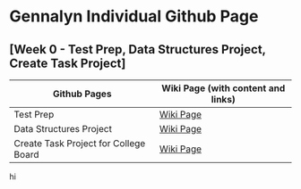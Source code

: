 # Gennalyn Individual Github Page


## [Week 0 - Test Prep, Data Structures Project, Create Task Project]

| Github Pages | Wiki Page (with content and links)| 
| --- | --- |
| Test Prep | [Wiki Page](https://github.com/Gennalynb123/Individual-Algorithmic-Project/wiki/Week-0---Test-Prep-Study) |
| Data Structures Project | [Wiki Page](https://github.com/Gennalynb123/Individual-Algorithmic-Project/wiki/Data-Structures-Project) | 
| Create Task Project for College Board | [Wiki Page](https://github.com/Gennalynb123/Individual-Algorithmic-Project/wiki/Create-Task-Project) | 


hi
